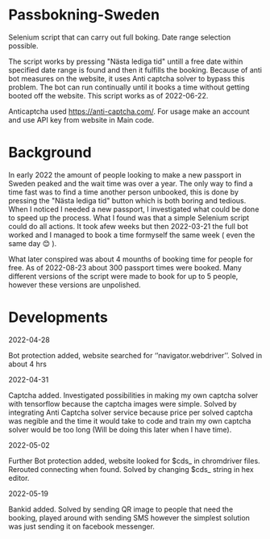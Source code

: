 # Passbokning-Sweden 
Selenium script that can carry out full boking. Date range selection possible. 

  
The script works by pressing "Nästa lediga tid" untill a free date within specified date range is found and then it fulfills the booking. Because of anti bot measures on the website, it uses Anti captcha solver to bypass this problem. The bot can run continually until it books a time without getting booted off the website. 
This script works as of 2022-06-22.  

Anticaptcha used https://anti-captcha.com/. For usage make an account and use API key from website in Main code. 


# Background 
In early 2022 the amount of people looking to make a new passport in Sweden peaked and the wait time was over a year. The only way to find a time fast was to find a time another person unbooked, this is done by pressing the "Nästa lediga tid" button which is both boring and tedious. When I noticed I needed a new passport, I investigated what could be done to speed up the process. What I found was that a simple Selenium script could do all actions. It took afew weeks but then 2022-03-21 the full bot worked and I managed to book a time formyself the same week ( even the same day 😊 ).  

What later conspired was about 4 mounths of booking time for people for free. As of 2022-08-23 about 300 passport times were booked. Many different versions of the script were made to book for up to 5 people, however these versions are unpolished. 

 

# Developments
2022-04-28 

Bot protection added, website searched for ‘’navigator.webdriver’’. Solved in about 4 hrs 

2022-04-31 

Captcha added. Investigated possibilities in making my own captcha solver with tensorflow because the captcha images were simple. Solved by integrating Anti Captcha solver service because price per solved captcha was negible and the time it would take to code and train my own captcha solver would be too long (Will be doing this later when I have time). 

2022-05-02 

Further Bot protection added, website looked for $cds_ in chromdriver files. Rerouted connecting when found. Solved by changing $cds_ string in hex editor. 

2022-05-19  

Bankid added. Solved by sending QR image to people that need the booking, played around with sending SMS however the simplest solution was just sending it on facebook messenger. 
